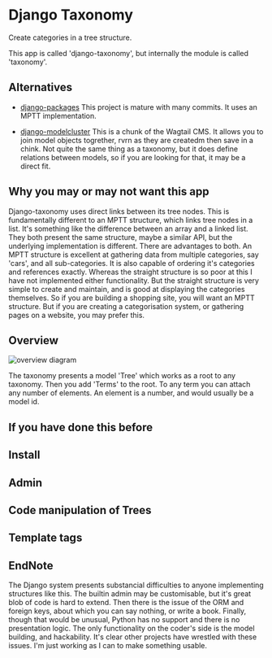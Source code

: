 # Django Taxonomy
Create categories in a tree structure.

This app is called 'django-taxonomy', but internally the module is called 'taxonomy'.

## Alternatives

- [django-packages](https://github.com/callowayproject/django-categories)
    This project is mature with many commits. It uses an MPTT implementation.

- [django-modelcluster](https://github.com/wagtail/django-modelcluster)
This is a chunk of the Wagtail CMS. It allows you to join model objects togrether, rvrn as they are createdm then save in a chink. Not quite the same thing as a taxonomy, but it does define relations between models, so if you are looking for that, it may be a direct fit.
 
## Why you may or may not want this app
Django-taxonomy uses direct links between its tree nodes. This is fundamentally different to an MPTT structure, which links tree nodes in a list. It's something like the difference between an array and a linked list. They both present the same structure, maybe a similar API, but the underlying implementation is different. There are advantages to both. An MPTT structure is excellent at gathering data from multiple categories, say 'cars', and all sub-categories. It is also capable of ordering it's categories and references exactly. Whereas the straight structure is so poor at this I have not implemented either functionality. But the straight structure is very simple to create and maintain, and is good at displaying the categories themselves. So if you are building a shopping site, you will want an MPTT structure. But if you are creating a categorisation system, or gathering pages on a website, you may prefer this.

## Overview
![overview diagram](screenshots/overview.svg?raw=true&sanitize=true)

The taxonomy presents a model 'Tree' which works as a root to any taxonomy. Then you add 'Terms' to the root. To any term you can attach any number of elements. An element is a number, and would usually be a model id.


## If you have done this before

## Install

## Admin

## Code manipulation of Trees

## Template tags


## EndNote
The Django system presents substancial difficulties to anyone implementing structures like this. The builtin admin may be customisable, but it's great blob of code is hard to extend. Then there is the issue of the ORM and foreign keys, about which you can say nothing, or write a book. Finally, though that would be unusual, Python has no support and there is no presentation logic. The only functionality on the coder's side is the model building, and hackability. It's clear other projects have wrestled with these issues. I'm just working as I can to make something usable.
